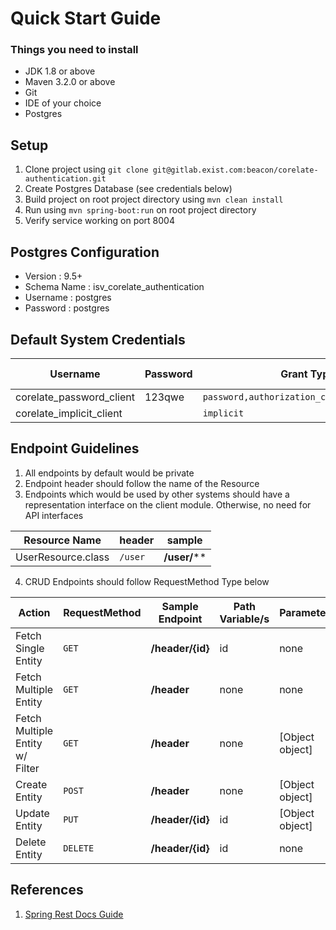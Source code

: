 Quick Start Guide
==========================

### Things you need to install

* JDK 1.8 or above
* Maven 3.2.0 or above
* Git
* IDE of your choice
* Postgres

## Setup

1. Clone project using `git clone git@gitlab.exist.com:beacon/corelate-authentication.git`
2. Create Postgres Database (see credentials below)
3. Build project on root project directory using `mvn clean install`
4. Run using `mvn spring-boot:run` on root project directory
5. Verify service working on port 8004

## Postgres Configuration

* Version : 9.5+
* Schema Name : isv_corelate_authentication
* Username : postgres
* Password : postgres

## Default System Credentials

Username | Password | Grant Type | Auto Approve
--- | --- | --- | ---
corelate_password_client | 123qwe | `password,authorization_code,refresh_token` | **true** 
corelate_implicit_client |  | `implicit` | **true** 

## Endpoint Guidelines

1. All endpoints by default would be private
2. Endpoint header should follow the name of the Resource
3. Endpoints which would be used by other systems should have a representation interface on the client module. Otherwise, no need for API interfaces

Resource Name | header | sample
--- | --- | ---
UserResource.class | `/user` | **/user/****

4. CRUD Endpoints should follow RequestMethod Type below 

Action | RequestMethod | Sample Endpoint | Path Variable/s | Parameter
--- | --- | --- | --- | ---
Fetch Single Entity | `GET` | **/header/{id}** | id | none
Fetch Multiple Entity | `GET` | **/header** | none | none
Fetch Multiple Entity w/ Filter | `GET` | **/header** | none | [Object object]
Create Entity | `POST` | **/header** | none | [Object object]
Update Entity | `PUT` | **/header/{id}** | id | [Object object]
Delete Entity | `DELETE` | **/header/{id}** | id | none


## References

1. [Spring Rest Docs Guide](http://docs.spring.io/spring-restdocs/docs/current/reference/html5/)